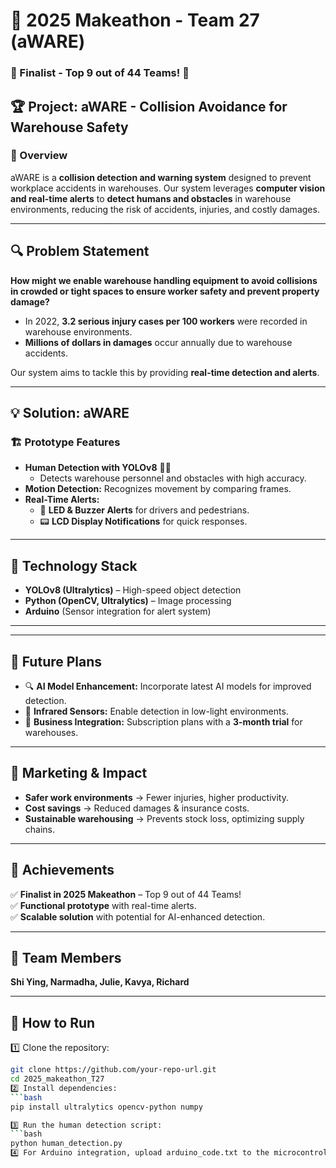 # 🚀 2025 Makeathon - Team 27 (aWARE)

### 🎉 Finalist - Top 9 out of 44 Teams! 🎉  

## 🏆 Project: aWARE - Collision Avoidance for Warehouse Safety  

### 📌 Overview  
aWARE is a **collision detection and warning system** designed to prevent workplace accidents in warehouses. Our system leverages **computer vision and real-time alerts** to **detect humans and obstacles** in warehouse environments, reducing the risk of accidents, injuries, and costly damages.

---

## 🔍 Problem Statement  
**How might we enable warehouse handling equipment to avoid collisions in crowded or tight spaces to ensure worker safety and prevent property damage?**  

- In 2022, **3.2 serious injury cases per 100 workers** were recorded in warehouse environments.  
- **Millions of dollars in damages** occur annually due to warehouse accidents.  

Our system aims to tackle this by providing **real-time detection and alerts**.

---

## 💡 Solution: aWARE  
### 🏗️ Prototype Features  
- **Human Detection with YOLOv8** 🧍‍♂️  
  - Detects warehouse personnel and obstacles with high accuracy.  
- **Motion Detection:** Recognizes movement by comparing frames.  
- **Real-Time Alerts:**  
  - 🚨 **LED & Buzzer Alerts** for drivers and pedestrians.  
  - 📟 **LCD Display Notifications** for quick responses.  

---

## 🔬 Technology Stack  
- **YOLOv8 (Ultralytics)** – High-speed object detection  
- **Python (OpenCV, Ultralytics)** – Image processing
- **Arduino** (Sensor integration for alert system)  

---


---

## 🔮 Future Plans  
- 🔍 **AI Model Enhancement:** Incorporate latest AI models for improved detection.  
- 🌌 **Infrared Sensors:** Enable detection in low-light environments.  
- 💼 **Business Integration:** Subscription plans with a **3-month trial** for warehouses.  

---

## 📢 Marketing & Impact  
- **Safer work environments** → Fewer injuries, higher productivity.  
- **Cost savings** → Reduced damages & insurance costs.  
- **Sustainable warehousing** → Prevents stock loss, optimizing supply chains.  

---

## 🏅 Achievements  
✅ **Finalist in 2025 Makeathon** – Top 9 out of 44 Teams!  
✅ **Functional prototype** with real-time alerts.  
✅ **Scalable solution** with potential for AI-enhanced detection.  

---

## 👥 Team Members  
**Shi Ying, Narmadha, Julie, Kavya, Richard**  

---

## 📌 How to Run  
1️⃣ Clone the repository:  
   ```bash
   git clone https://github.com/your-repo-url.git
   cd 2025_makeathon_T27
2️⃣ Install dependencies:
  ```bash
  pip install ultralytics opencv-python numpy

3️⃣ Run the human detection script:
   ```bash
   python human_detection.py
4️⃣ For Arduino integration, upload arduino_code.txt to the microcontroller.



